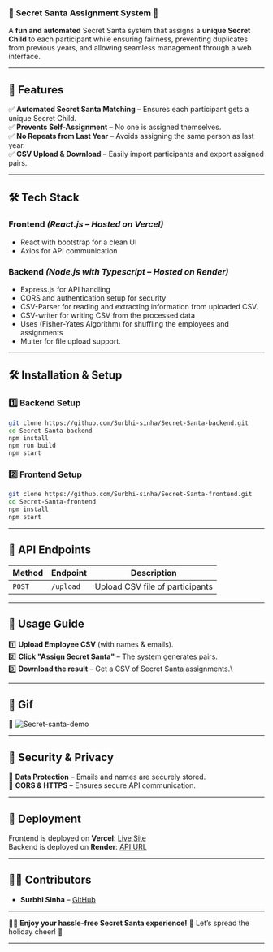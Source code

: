 

### **📜 Secret Santa Assignment System** 🎄

A **fun and automated** Secret Santa system that assigns a **unique Secret Child** to each participant while ensuring fairness, preventing duplicates from previous years, and allowing seamless management through a web interface.

---

## **🚀 Features**

✅ **Automated Secret Santa Matching** – Ensures each participant gets a unique Secret Child.\
✅ **Prevents Self-Assignment** – No one is assigned themselves.\
✅ **No Repeats from Last Year** – Avoids assigning the same person as last year.\
✅ **CSV Upload & Download** – Easily import participants and export assigned pairs.

---

## **🛠️ Tech Stack**

### **Frontend** *(React.js – Hosted on Vercel)*

- React with bootstrap for a clean UI
- Axios for API communication



### **Backend** *(Node.js with Typescript – Hosted on Render)*

- Express.js for API handling
- CORS and authentication setup for security
- CSV-Parser for reading and extracting information from uploaded CSV.
- CSV-writer for writing CSV from the processed data
- Uses (Fisher-Yates Algorithm) for shuffling the employees and assignments
- Multer for file upload support.

---

## **🛠️ Installation & Setup**

### **1️⃣  Backend Setup**

```bash
git clone https://github.com/Surbhi-sinha/Secret-Santa-backend.git
cd Secret-Santa-backend
npm install
npm run build
npm start
```

### **2️⃣ Frontend Setup**

```bash
git clone https://github.com/Surbhi-sinha/Secret-Santa-frontend.git
cd Secret-Santa-frontend
npm install
npm start
```

---

## **🎯 API Endpoints**

| Method | Endpoint  | Description                     |
| ------ | --------- | ------------------------------- |
| `POST` | `/upload` | Upload CSV file of participants |

---

## **🎁 Usage Guide**

1️⃣ **Upload Employee CSV** (with names & emails).\
2️⃣ **Click "Assign Secret Santa"** – The system generates pairs.\
3️⃣ **Download the result** – Get a CSV of Secret Santa assignments.\


---

## **📸 Gif**

📌 ![Secret-santa-demo](https://github.com/Surbhi-sinha/Secret-Santa-frontend/blob/main/src/assets/secret-santa-gif2.gif)

---

## **🔐 Security & Privacy**

🔹 **Data Protection** – Emails and names are securely stored.\
🔹 **CORS & HTTPS** – Ensures secure API communication.

---

## **🚀 Deployment**

Frontend is deployed on **Vercel**: [Live Site](https://secret-santa-frontend-self.vercel.app/)\
Backend is deployed on **Render**: [API URL](https://secret-santa-backend-ltaw.onrender.com)

---

## **👨‍💻 Contributors**

- **Surbhi Sinha** – [GitHub](https://github.com/Surbhi-sinha)

---

🎄🎁 **Enjoy your hassle-free Secret Santa experience!** 🚀 Let’s spread the holiday cheer! 🎅

---
